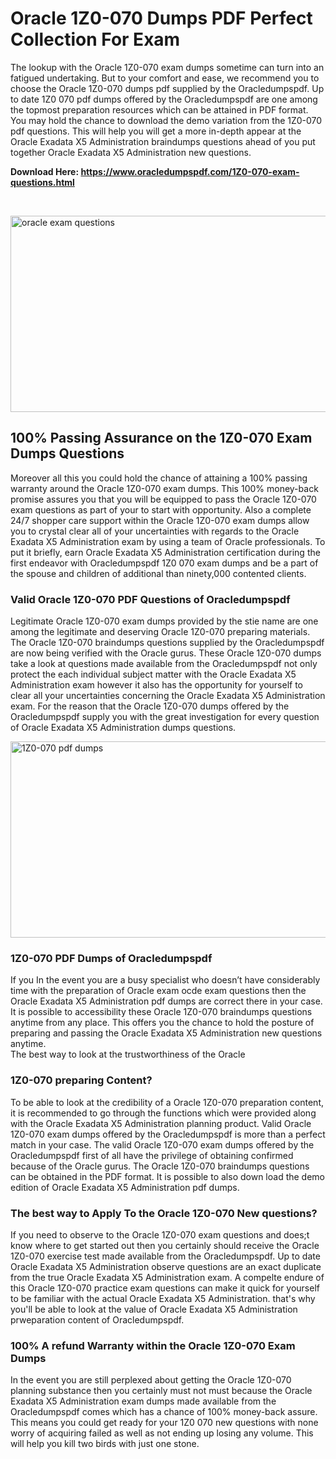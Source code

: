 <h1>Oracle 1Z0-070 Dumps PDF Perfect Collection For Exam</h1>
<p>The lookup with the Oracle 1Z0-070 exam dumps sometime can turn into an fatigued undertaking. But to your comfort and ease, we recommend you to choose the Oracle 1Z0-070 dumps pdf supplied by the Oracledumpspdf. Up to date 1Z0 070 pdf dumps offered by the Oracledumpspdf are one among the topmost preparation resources which can be attained in PDF format. You may hold the chance to download the demo variation from the 1Z0-070 pdf questions. This will help you will get a more in-depth appear at the Oracle Exadata X5 Administration braindumps questions ahead of you put together Oracle Exadata X5 Administration new questions.</p>
<p><strong>Download Here: <a href="https://www.oracledumpspdf.com/1Z0-070-exam-questions.html">https://www.oracledumpspdf.com/1Z0-070-exam-questions.html</a></strong></p>
<p>&nbsp;</p>
<p><span style="font-weight: 400;"><img style="display: block; margin-left: auto; margin-right: auto;" src="https://i.ibb.co/RCKYBmz/digital-marketing-Made-with-Poster-My-Wall.jpg" alt="oracle exam questions" width="850" height="314" /></span></p>
<h2><strong>100% Passing Assurance on the 1Z0-070 Exam Dumps Questions</strong></h2>
<p>Moreover all this you could hold the chance of attaining a 100% passing warranty around the Oracle 1Z0-070 exam dumps. This 100% money-back promise assures you that you will be equipped to pass the Oracle 1Z0-070 exam questions as part of your to start with opportunity. Also a complete 24/7 shopper care support within the Oracle 1Z0-070 exam dumps allow you to crystal clear all of your uncertainties with regards to the Oracle Exadata X5 Administration exam by using a team of Oracle professionals. To put it briefly, earn Oracle Exadata X5 Administration certification during the first endeavor with Oracledumpspdf 1Z0 070 exam dumps and be a part of the spouse and children of additional than ninety,000 contented clients.</p>
<h3><strong>Valid Oracle 1Z0-070 PDF Questions of Oracledumpspdf</strong></h3>
<p>Legitimate Oracle 1Z0-070 exam dumps provided by the stie name are one among the legitimate and deserving Oracle 1Z0-070 preparing materials. The Oracle 1Z0-070 braindumps questions supplied by the Oracledumpspdf are now being verified with the Oracle gurus. These Oracle 1Z0-070 dumps take a look at questions made available from the Oracledumpspdf not only protect the each individual subject matter with the Oracle Exadata X5 Administration exam however it also has the opportunity for yourself to clear all your uncertainties concerning the Oracle Exadata X5 Administration exam. For the reason that the Oracle 1Z0-070 dumps offered by the Oracledumpspdf supply you with the great investigation for every question of Oracle Exadata X5 Administration dumps questions.</p>
<p><a href="https://www.oracledumpspdf.com/1Z0-070-exam-questions.html"><span style="font-weight: 400;"><img style="display: block; margin-left: auto; margin-right: auto;" src="https://i.ibb.co/zfVYYs0/Digital-Marketing-Agency-Made-with-Poster-My-Wall-1.jpg" alt="1Z0-070 pdf dumps" width="850" height="314" /></span></a></p>
<h3><strong>1Z0-070 PDF Dumps of Oracledumpspdf</strong></h3>
<p>If you In the event you are a busy specialist who doesn&rsquo;t have considerably time with the preparation of Oracle exam ocde exam questions then the Oracle Exadata X5 Administration pdf dumps are correct there in your case. It is possible to accessibility these Oracle 1Z0-070 braindumps questions anytime from any place. This offers you the chance to hold the posture of preparing and passing the Oracle Exadata X5 Administration new questions anytime.<br />The best way to look at the trustworthiness of the Oracle</p>
<h3>1Z0-070 preparing Content?</h3>
<p>To be able to look at the credibility of a Oracle 1Z0-070 preparation content, it is recommended to go through the functions which were provided along with the Oracle Exadata X5 Administration planning product. Valid Oracle 1Z0-070 exam dumps offered by the Oracledumpspdf is more than a perfect match in your case. The valid Oracle 1Z0-070 exam dumps offered by the Oracledumpspdf first of all have the privilege of obtaining confirmed because of the Oracle gurus. The Oracle 1Z0-070 braindumps questions can be obtained in the PDF format. It is possible to also down load the demo edition of Oracle Exadata X5 Administration pdf dumps.</p>
<h3>The best way to Apply To the Oracle 1Z0-070 New questions?</h3>
<p>If you need to observe to the Oracle 1Z0-070 exam questions and does;t know where to get started out then you certainly should receive the Oracle 1Z0-070 exercise test made available from the Oracledumpspdf. Up to date Oracle Exadata X5 Administration observe questions are an exact duplicate from the true Oracle Exadata X5 Administration exam. A compelte endure of this Oracle 1Z0-070 practice exam questions can make it quick for yourself to be familiar with the actual Oracle Exadata X5 Administration. that's why you'll be able to look at the value of Oracle Exadata X5 Administration prweparation content of Oracledumpspdf.</p>
<h3><strong>100% A refund Warranty within the Oracle 1Z0-070 Exam Dumps</strong></h3>
<p>In the event you are still perplexed about getting the Oracle 1Z0-070 planning substance then you certainly must not must because the Oracle Exadata X5 Administration exam dumps made available from the Oracledumpspdf comes which has a chance of 100% money-back assure. This means you could get ready for your 1Z0 070 new questions with none worry of acquiring failed as well as not ending up losing any volume. This will help you kill two birds with just one stone.</p>
